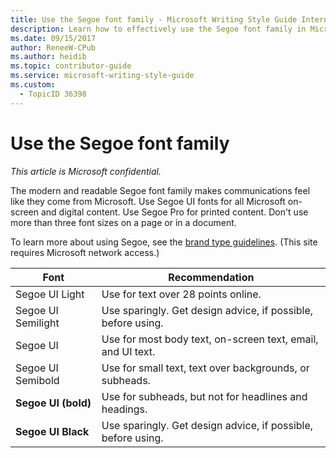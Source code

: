 ```yaml
---
title: Use the Segoe font family - Microsoft Writing Style Guide Internal
description: Learn how to effectively use the Segoe font family in Microsoft communications. Discover guidelines for digital and printed content, font size recommendations, and more.
ms.date: 09/15/2017
author: ReneeW-CPub
ms.author: heidib
ms.topic: contributor-guide
ms.service: microsoft-writing-style-guide
ms.custom:
  - TopicID 36398
---
```



# Use the Segoe font family

*This article is Microsoft confidential.*

The modern and readable Segoe font family makes communications feel like they come from Microsoft. Use Segoe UI fonts for all Microsoft on-screen and digital content. Use Segoe Pro for printed content. Don't use more than three font sizes on a page or in a document. 

To learn more about using Segoe, see the [brand type guidelines](https://microsoft.sharepoint.com/teams/BrandCentral/Pages/The-Microsoft-brand-Core-elements-Type.aspx). (This site requires Microsoft network access.)

| Font | Recommendation |
|------|----------------|
| Segoe UI Light | Use for text over 28 points online. |
| Segoe UI Semilight | Use sparingly. Get design advice, if possible, before using. |
| Segoe UI | Use for most body text, on-screen text, email, and UI text. |
| Segoe UI Semibold | Use for small text, text over backgrounds, or subheads. |
| **Segoe UI (bold)** | Use for subheads, but not for headlines and headings. |
| **Segoe UI Black** | Use sparingly. Get design advice, if possible, before using. |